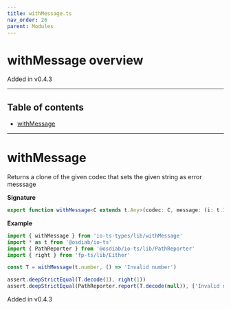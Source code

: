 ```yaml
---
title: withMessage.ts
nav_order: 26
parent: Modules
---
```


# withMessage overview

Added in v0.4.3

---

<h2 class="text-delta">Table of contents</h2>

- [withMessage](#withmessage)

---

# withMessage

Returns a clone of the given codec that sets the given string as error messsage

**Signature**

```ts
export function withMessage<C extends t.Any>(codec: C, message: (i: t.InputOf<C>) => string): C { ... }
```

**Example**

```ts
import { withMessage } from 'io-ts-types/lib/withMessage'
import * as t from '@osdiab/io-ts'
import { PathReporter } from '@osdiab/io-ts/lib/PathReporter'
import { right } from 'fp-ts/lib/Either'

const T = withMessage(t.number, () => 'Invalid number')

assert.deepStrictEqual(T.decode(1), right(1))
assert.deepStrictEqual(PathReporter.report(T.decode(null)), ['Invalid number'])
```

Added in v0.4.3
